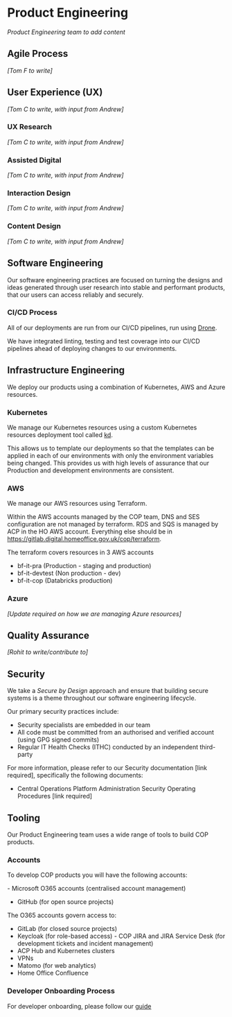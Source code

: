 # Product Engineering

*Product Engineering team to add content*

## Agile Process

*[Tom F to write]*

## User Experience (UX)

*[Tom C to write, with input from Andrew]*

### UX Research

*[Tom C to write, with input from Andrew]*

### Assisted Digital

*[Tom C to write, with input from Andrew]*

### Interaction Design

*[Tom C to write, with input from Andrew]*

### Content Design

*[Tom C to write, with input from Andrew]*

## Software Engineering

Our software engineering practices are focused on turning the designs and ideas
generated through user research into stable and performant products, that our
users can access reliably and securely.

### CI/CD Process

All of our deployments are run from our CI/CD pipelines, run using
[Drone](https://drone.io/).

We have integrated linting, testing and test coverage into our CI/CD pipelines
ahead of deploying changes to our environments.

## Infrastructure Engineering

We deploy our products using a combination of Kubernetes, AWS and Azure
resources.

### Kubernetes

We manage our Kubernetes resources using a custom Kubernetes resources
deployment tool called [kd](https://github.com/UKHomeOffice/kd).

This allows us to template our deployments so that the templates can be applied
in each of our environments with only the environment variables being changed.
This provides us with high levels of assurance that our Production and
development environments are consistent.

### AWS

We manage our AWS resources using Terraform.

Within the AWS accounts managed by the COP team, DNS and SES configuration are not managed
by terraform. RDS and SQS is managed by ACP in the HO AWS account. Everything else should
be in https://gitlab.digital.homeoffice.gov.uk/cop/terraform.

The terraform covers resources in 3 AWS accounts

* bf-it-pra (Production - staging and production)
* bf-it-devtest (Non production - dev)
* bf-it-cop (Databricks production)

### Azure

*[Update required on how we are managing Azure resources]*

## Quality Assurance

*[Rohit to write/contribute to]*

## Security

We take a *Secure by Design* approach and ensure that building secure systems is
a theme throughout our software engineering lifecycle.

Our primary security practices include:

- Security specialists are embedded in our team
- All code must be committed from an authorised and verified account (using GPG signed commits)
- Regular IT Health Checks (ITHC) conducted by an independent third-party

For more information, please refer to our Security documentation [link required], specifically the following documents:

- Central Operations Platform Administration Security Operating Procedures [link required]

## Tooling

Our Product Engineering team uses a wide range of tools to build COP products.

### Accounts

To develop COP products you will have the following accounts:

- Microsoft O365 accounts (centralised account management)
- GitHub (for open source projects)

The O365 accounts govern access to:
- GitLab (for closed source projects)
- Keycloak (for role-based access)
- COP JIRA and JIRA Service Desk (for development tickets and incident management)
- ACP Hub and Kubernetes clusters
- VPNs
- Matomo (for web analytics)
- Home Office Confluence

### Developer Onboarding Process

For developer onboarding, please follow our [guide](developer-onboarding.md)
